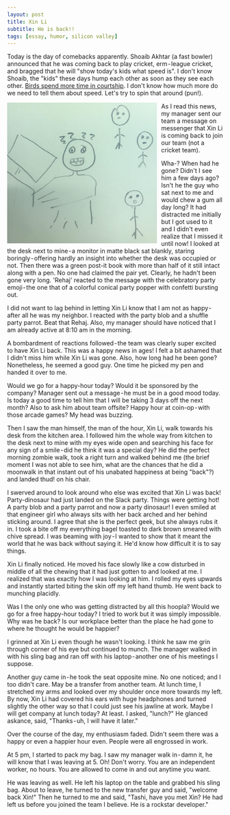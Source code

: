 ```yaml
---
layout: post
title: Xin Li
subtitle: He is back!!
tags: [essay, humor, silicon valley]
---
```


Today is the day of comebacks apparently. Shoaib Akhtar (a fast bowler) announced that he was coming back to play cricket, erm - league cricket, and bragged that he will "show today's kids what speed is". I don't know Shoaib, the "kids" these days hump each other as soon as they see each other. [Birds spend more time in courtship](https://www.mnn.com/earth-matters/animals/stories/10-bizarre-beautiful-bird-courtship-dances "Bird courtship dances"). I don't know how much more do we need to tell them about speed. Let's try to spin that around (pun!).

<img align="left" src="/img/blog_images/2019-02-14/xin_li.jpg" alt="drawing" width="350" style="padding: 0px 10px 0px 0px;"/>

As I read this news, my manager sent our team a message on messenger that Xin Li is coming back to join our team (not a cricket team).

Wha-? When had he gone? Didn't I see him a few days ago? Isn't he the guy who sat next to me and would chew a gum all day long? It had distracted me initially but I got used to it and I didn't even realize that I missed it until now! I looked at the desk next to mine - a monitor in matte black sat blankly, staring boringly - offering hardly an insight into whether the desk was occupied or not. Then there was a green post-it book with more than half of it still intact along with a pen. No one had claimed the pair yet. Clearly, he hadn't been gone very long.
'Rehaj' reacted to the message with the celebratory party emoji - the one that of a colorful conical party popper with confetti bursting out.

I did not want to lag behind in letting Xin Li know that I am not as happy - after all he was my neighbor. I reacted with the party blob and a shuffle party parrot. Beat that Rehaj. Also, my manager should have noticed that I am already active at 8:10 am in the morning.

A bombardment of reactions followed - the team was clearly super excited to have Xin Li back. This was a happy news in ages! I felt a bit ashamed that I didn't miss him while Xin Li was gone. Also, how long had he been gone? Nonetheless, he seemed a good guy. One time he picked my pen and handed it over to me.

Would we go for a happy-hour today? Would it be sponsored by the company? Manager sent out a message - he must be in a good mood today. Is today a good time to tell him that I will be taking 3 days off the next month? Also to ask him about team offsite? Happy hour at coin-op - with those arcade games? My head was buzzing.

Then I saw the man himself, the man of the hour, Xin Li, walk towards his desk from the kitchen area. I followed him the whole way from kitchen to the desk next to mine with my eyes wide open and searching his face for any sign of a smile - did he think it was a special day? He did the perfect morning zombie walk, took a right turn and walked behind me (the brief moment I was not able to see him, what are the chances that he did a moonwalk in that instant out of his unabated happiness at being "back"?) and landed thud! on his chair.

I swerved around to look around who else was excited that Xin Li was back! Party-dinosaur had just landed on the Slack party. Things were getting hot! A party blob and a party parrot and now a party dinosaur! I even smiled at that engineer girl who always sits with her back arched and her behind sticking around. I agree that she is the perfect geek, but she always rubs it in. I took a bite off my everything bagel toasted to dark brown smeared with chive spread. I was beaming with joy - I wanted to show that it meant the world that he was back without saying it. He'd know how difficult it is to say things.

Xin Li finally noticed. He moved his face slowly like a cow disturbed in middle of all the chewing that it had just gotten to and looked at me. I realized that was exactly how I was looking at him. I rolled my eyes upwards and instantly started biting the skin off my left hand thumb. He went back to munching placidly.

Was I the only one who was getting distracted by all this hoopla? Would we go for a free happy-hour today? I tried to work but it was simply impossible. Why was he back? Is our workplace better than the place he had gone to where he thought he would be happier?

I grinned at Xin Li even though he wasn't looking. I think he saw me grin through corner of his eye but continued to munch. The manager walked in with his sling bag and ran off with his laptop - another one of his meetings I suppose.

Another guy came in - he took the seat opposite mine. No one noticed; and I too didn't care. May be a transfer from another team. At lunch time, I stretched my arms and looked over my shoulder once more towards my left. By now, Xin Li had covered his ears with huge headphones and turned slightly the other way so that I could just see his jawline at work. Maybe I will get company at lunch today? At least. I asked, "lunch?" He glanced askance, said, "Thanks - uh, I will have it later."

Over the course of the day, my enthusiasm faded. Didn't seem there was a happy or even a happier hour even. People were all engrossed in work.

At 5 pm, I started to pack my bag. I saw my manager walk in - damn it, he will know that I was leaving at 5. Oh! Don't worry. You are an independent worker, no hours. You are allowed to come in and out anytime you want.

He was leaving as well. He left his laptop on the table and grabbed his sling bag. About to leave, he turned to the new transfer guy and said, "welcome back Xin!" Then he turned to me and said, "Tashi, have you met Xin? He had left us before you joined the team I believe. He is a rockstar developer."

